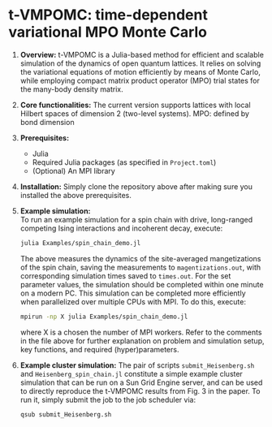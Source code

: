 # t-VMPOMC: time-dependent variational MPO Monte Carlo

1. **Overview:**
t-VMPOMC is a Julia-based method for efficient and scalable simulation of the dynamics of open quantum lattices. It relies on solving the variational equations of motion efficiently by means of Monte Carlo, while employing compact matrix product operator (MPO) trial states for the many-body density matrix.

2. **Core functionalities:**
   The current version supports lattices with local Hilbert spaces of dimension 2 (two-level systems).
   MPO: defined by bond dimension

4. **Prerequisites:**  
   - Julia
   - Required Julia packages (as specified in `Project.toml`)
   - (Optional) An MPI library
  
5. **Installation:**
   Simply clone the repository above after making sure you installed the above prerequisites.
   
6. **Example simulation:**  
   To run an example simulation for a spin chain with drive, long-ranged competing Ising interactions and incoherent decay, execute:
   ```sh
   julia Examples/spin_chain_demo.jl
   ```
   The above measures the dynamics of the site-averaged mangetizations of the spin chain, saving the measurements to `magentizations.out`, with corresponding simulation times saved to `times.out`. For the set parameter values, the simulation should be completed within one minute on a modern PC.
   This simulation can be completed more efficiently when parallelized over multiple CPUs with MPI. To do this, execute:
      ```sh
   mpirun -np X julia Examples/spin_chain_demo.jl
   ```
      where X is a chosen the number of MPI workers.
   Refer to the comments in the file above for further explanation on problem and simulation setup, key functions, and required (hyper)parameters.

7. **Example cluster simulation:**
   The pair of scripts `submit_Heisenberg.sh` and `Heisenberg_spin_chain.jl` constitute a simple example cluster simulation that can be run on a Sun Grid Engine server, and can be used to directly reproduce the t-VMPOMC results from Fig. 3 in the paper. To run it, simply submit the job to the job scheduler via:
      ```sh
   qsub submit_Heisenberg.sh
   ```
   
